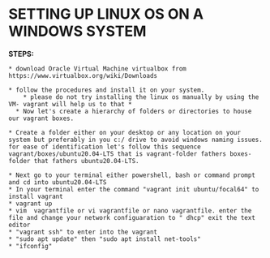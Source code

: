 # SETTING UP LINUX OS ON A WINDOWS SYSTEM
  **STEPS:**

    * download Oracle Virtual Machine virtualbox from https://www.virtualbox.org/wiki/Downloads

    * follow the procedures and install it on your system.
        * please do not try installing the linux os manually by using the VM- vagrant will help us to that *
      * Now let's create a hierarchy of folders or directories to house our vagrant boxes.

    * Create a folder either on your desktop or any location on your system but preferably in you c:/ drive to avoid windows naming issues. for ease of identification let's follow this sequence vagrant/boxes/ubuntu20.04-LTS that is vagrant-folder fathers boxes-folder that fathers ubuntu20.04-LTS.

    * Next go to your terminal either powershell, bash or command prompt and cd into ubuntu20.04-LTS
    * In your terminal enter the command "vagrant init ubuntu/focal64" to install vagrant 
    * vagrant up
    * vim  vagrantfile or vi vagrantfile or nano vagrantfile. enter the file and change your network configuaration to " dhcp" exit the text editor
    * "vagrant ssh" to enter into the vagrant 
    * "sudo apt update" then "sudo apt install net-tools"
    * "ifconfig"
    
